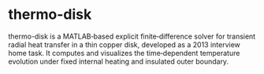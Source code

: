 # thermo-disk
thermo-disk is a MATLAB‑based explicit finite‑difference solver for transient radial heat transfer in a thin copper disk, developed as a 2013 interview home task. It computes and visualizes the time‑dependent temperature evolution under fixed internal heating and insulated outer boundary.
